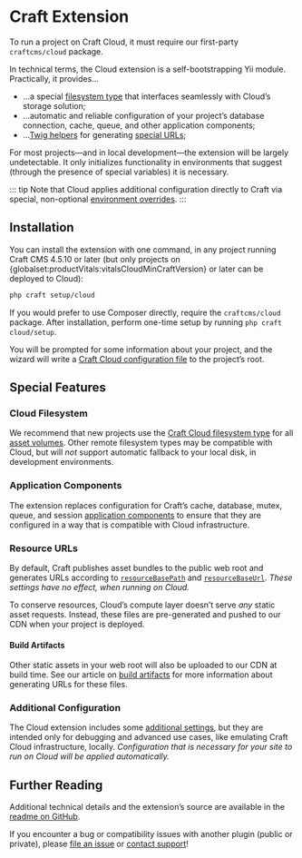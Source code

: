 # Craft Extension

To run a project on Craft Cloud, it must require our first-party `craftcms/cloud` package.

In technical terms, the Cloud extension is a self-bootstrapping Yii module. Practically, it provides…

- …a special [filesystem type](assets.md) that interfaces seamlessly with Cloud’s storage solution;
- …automatic and reliable configuration of your project’s database connection, cache, queue, and other application components;
- …[Twig helpers](/docs/5.x/reference/twig/functions.html) for generating [special URLs](#resource-uRLs);

For most projects—and in local development—the extension will be largely undetectable. It only initializes functionality in environments that suggest (through the presence of special variables) it is necessary.

::: tip
Note that Cloud applies additional configuration directly to Craft via special, non-optional [environment overrides](/docs/5.x/configure.html#environment-overrides).
:::

## Installation

You can install the extension with one command, in any project running Craft CMS 4.5.10 or later (but only projects on {globalset:productVitals:vitalsCloudMinCraftVersion} or later can be deployed to Cloud):

```bash
php craft setup/cloud
```

If you would prefer to use Composer directly, require the `craftcms/cloud` package. After installation, perform one-time setup by running `php craft cloud/setup`.

You will be prompted for some information about your project, and the wizard will write a [Craft Cloud configuration file](config.md) to the project’s root.

## Special Features

### Cloud Filesystem

We recommend that new projects use the [Craft Cloud filesystem type](assets.md) for all [asset volumes](/docs/5.x/reference/element-types/assets.html). Other remote filesystem types may be compatible with Cloud, but will *not* support automatic fallback to your local disk, in development environments.

### Application Components

The extension replaces configuration for Craft’s cache, database, mutex, queue, and session [application components](/docs/5.x/reference/config/app.html) to ensure that they are configured in a way that is compatible with Cloud infrastructure.

### Resource URLs

By default, Craft publishes asset bundles to the public web root and generates URLs according to [`resourceBasePath`](/docs/5.x/reference/config/general.html#resourcebasepath) and [`resourceBaseUrl`](/docs/5.x/reference/config/general.html#resourcebaseurl). _These settings have no effect, when running on Cloud._

To conserve resources, Cloud’s compute layer doesn’t serve *any* static asset requests. Instead, these files are pre-generated and pushed to our CDN when your project is deployed.

#### Build Artifacts

Other static assets in your web root will also be uploaded to our CDN at build time. See our article on [build artifacts](builds.md#artifact-urls) for more information about generating URLs for these files.

### Additional Configuration

The Cloud extension includes some [additional settings](https://github.com/craftcms/cloud-extension-yii2), but they are intended only for debugging and advanced use cases, like emulating Craft Cloud infrastructure, locally. *Configuration that is necessary for your site to run on Cloud will be applied automatically.*

## Further Reading

Additional technical details and the extension’s source are available in the [readme on GitHub](https://github.com/craftcms/cloud-extension-yii2).

If you encounter a bug or compatibility issues with another plugin (public or private), please [file an issue](https://github.com/craftcms/cloud-extension-yii2/issues/new/choose) or [contact support](/contact?whatCanWeHelpYouWith=Support)!
